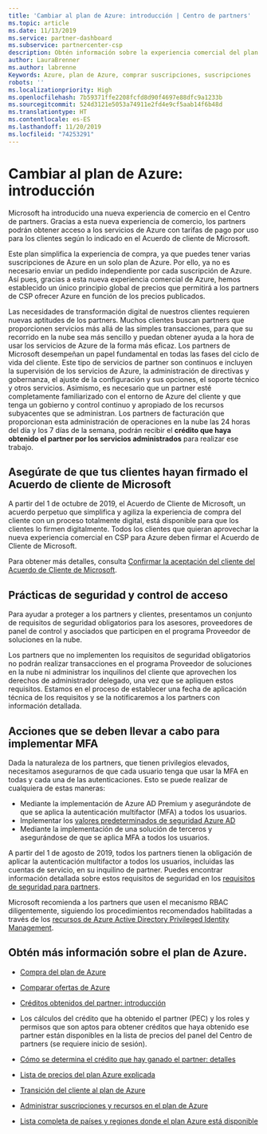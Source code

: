 ```yaml
---
title: 'Cambiar al plan de Azure: introducción | Centro de partners'
ms.topic: article
ms.date: 11/13/2019
ms.service: partner-dashboard
ms.subservice: partnercenter-csp
description: Obtén información sobre la experiencia comercial del plan de Azure para comprar servicios de Azure en función de las tarifas de pago por uso de los clientes. Obtén también información sobre los nuevos requisitos de seguridad.
author: LauraBrenner
ms.author: labrenne
Keywords: Azure, plan de Azure, comprar suscripciones, suscripciones
robots: ''
ms.localizationpriority: High
ms.openlocfilehash: 7b59371ffe2208fcfd8d90f4697e88dfc9a1233b
ms.sourcegitcommit: 524d3121e5053a74911e2fd4e9cf5aab14f6b48d
ms.translationtype: HT
ms.contentlocale: es-ES
ms.lasthandoff: 11/20/2019
ms.locfileid: "74253291"
---
```

# <a name="move-to-azure-plan---get-started"></a>Cambiar al plan de Azure: introducción

Microsoft ha introducido una nueva experiencia de comercio en el Centro de partners.  Gracias a esta nueva experiencia de comercio, los partners podrán obtener acceso a los servicios de Azure con tarifas de pago por uso para los clientes según lo indicado en el Acuerdo de cliente de Microsoft.

Este plan simplifica la experiencia de compra, ya que puedes tener varias suscripciones de Azure en un solo plan de Azure. Por ello, ya no es necesario enviar un pedido independiente por cada suscripción de Azure. Así pues, gracias a esta nueva experiencia comercial de Azure, hemos establecido un único principio global de precios que permitirá a los partners de CSP ofrecer Azure en función de los precios publicados.

Las necesidades de transformación digital de nuestros clientes requieren nuevas aptitudes de los partners. Muchos clientes buscan partners que proporcionen servicios más allá de las simples transacciones, para que su recorrido en la nube sea más sencillo y puedan obtener ayuda a la hora de usar los servicios de Azure de la forma más eficaz. Los partners de Microsoft desempeñan un papel fundamental en todas las fases del ciclo de vida del cliente. Este tipo de servicios de partner son continuos e incluyen la supervisión de los servicios de Azure, la administración de directivas y gobernanza, el ajuste de la configuración y sus opciones, el soporte técnico y otros servicios. Asimismo, es necesario que un partner esté completamente familiarizado con el entorno de Azure del cliente y que tenga un gobierno y control continuo y apropiado de los recursos subyacentes que se administran. Los partners de facturación que proporcionan esta administración de operaciones en la nube las 24 horas del día y los 7 días de la semana, podrán recibir el **crédito que haya obtenido el partner por los servicios administrados** para realizar ese trabajo.

## <a name="make-sure-your-customers-have-signed-the-microsoft-customer-agreement"></a>Asegúrate de que tus clientes hayan firmado el Acuerdo de cliente de Microsoft

A partir del 1 de octubre de 2019, el Acuerdo de Cliente de Microsoft, un acuerdo perpetuo que simplifica y agiliza la experiencia de compra del cliente con un proceso totalmente digital, está disponible para que los clientes lo firmen digitalmente. Todos los clientes que quieran aprovechar la nueva experiencia comercial en CSP para Azure deben firmar el Acuerdo de Cliente de Microsoft.

Para obtener más detalles, consulta [Confirmar la aceptación del cliente del Acuerdo de Cliente de Microsoft](confirm-customer-agreement.md).

## <a name="security-and-access-control-practices"></a>Prácticas de seguridad y control de acceso

Para ayudar a proteger a los partners y clientes, presentamos un conjunto de requisitos de seguridad obligatorios para los asesores, proveedores de panel de control y asociados que participen en el programa Proveedor de soluciones en la nube.

Los partners que no implementen los requisitos de seguridad obligatorios no podrán realizar transacciones en el programa Proveedor de soluciones en la nube ni administrar los inquilinos del cliente que aprovechen los derechos de administrador delegado, una vez que se apliquen estos requisitos. Estamos en el proceso de establecer una fecha de aplicación técnica de los requisitos y se la notificaremos a los partners con información detallada.

## <a name="actions-to-take-to-implement-mfa"></a>Acciones que se deben llevar a cabo para implementar MFA

Dada la naturaleza de los partners, que tienen privilegios elevados, necesitamos asegurarnos de que cada usuario tenga que usar la MFA en todas y cada una de las autenticaciones. Esto se puede realizar de cualquiera de estas maneras:

- Mediante la implementación de Azure AD Premium y asegurándote de que se aplica la autenticación multifactor (MFA) a todos los usuarios.
- Implementar los [valores predeterminados de seguridad Azure AD](https://docs.microsoft.com/azure/active-directory/conditional-access/concept-conditional-access-security-defaults)
- Mediante la implementación de una solución de terceros y asegurándose de que se aplica MFA a todos los usuarios.

A partir del 1 de agosto de 2019, todos los partners tienen la obligación de aplicar la autenticación multifactor a todos los usuarios, incluidas las cuentas de servicio, en su inquilino de partner. Puedes encontrar información detallada sobre estos requisitos de seguridad en los [requisitos de seguridad para partners](https://docs.microsoft.com/partner-center/partner-security-requirements).

Microsoft recomienda a los partners que usen el mecanismo RBAC diligentemente, siguiendo los procedimientos recomendados habilitadas a través de los [recursos de Azure Active Directory Privileged Identity Management](https://docs.microsoft.com/azure/active-directory/privileged-identity-management/pim-configure).

## <a name="read-more-about-the-azure-plan"></a>Obtén más información sobre el plan de Azure.

- [Compra del plan de Azure](purchase-azure-plan.md)

- [Comparar ofertas de Azure](compare-azure-offers.md)

- [Créditos obtenidos del partner: introducción](partner-earned-credit.md)

- Los cálculos del crédito que ha obtenido el partner (PEC) y los roles y permisos que son aptos para obtener créditos que haya obtenido ese partner están disponibles en la lista de precios del panel del Centro de partners (se requiere inicio de sesión).

- [Cómo se determina el crédito que hay ganado el partner: detalles](partner-earned-credit-explanation.md)
- [Lista de precios del plan Azure explicada](azure-plan-price-list.md)
- [Transición del cliente al plan de Azure](azure-plan-transition.md)
- [Administrar suscripciones y recursos en el plan de Azure](azure-plan-manage.md)
- [Lista completa de países y regiones donde el plan Azure está disponible](https://query.prod.cms.rt.microsoft.com/cms/api/am/binary/RE3QN0x)
